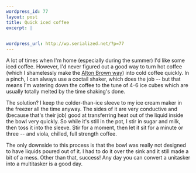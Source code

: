 ```yaml
--- 
wordpress_id: 77
layout: post
title: Quick iced coffee
excerpt: |
  

wordpress_url: http://wp.serialized.net/?p=77
---
```

<p>A lot of times when I'm home (especially during the summer) I'd like some iced coffee. However, I'd never figured out a good way to turn hot coffee (which I shamelessly make the <a href="http://www.foodnetwork.com/food/recipes/recipe/0,1977,FOOD_9936_10020,00.html">Alton Brown way</a>) into cold coffee quickly. In a pinch, I can always use a coctail shaker, which does the job -- but that means I'm watering down the coffee to the tune of 4-6 ice cubes which are usually totally melted by the time shaking's done.</p>

<p>The solution? I keep the colder-than-ice sleeve to my ice cream maker in the freezer all the time anyway. The sides of it are very conductive and (because that's their job) good at transferring heat out of the liquid inside the bowl very quickly. So while it's still in the pot, I stir in sugar and milk, then toss it into the sleeve. Stir for a moment, then let it sit for a minute or three -- and viola, chilled, full strength coffee.</p>

<p>The only downside to this process is that the bowl was really not designed to have liquids poured out of it. I had to do it over the sink and it still made a bit of a mess. Other than that, success! Any day you can convert a unitasker into a multitasker is a good day.</p>
